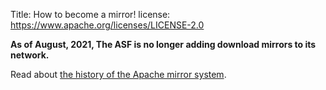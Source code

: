 Title: How to become a mirror!
license: https://www.apache.org/licenses/LICENSE-2.0


**As of August, 2021, The ASF is no longer adding download mirrors to its network.**

Read about <a href="https://apache.org/history/mirror-history.html">the history of the Apache mirror system</a>.
